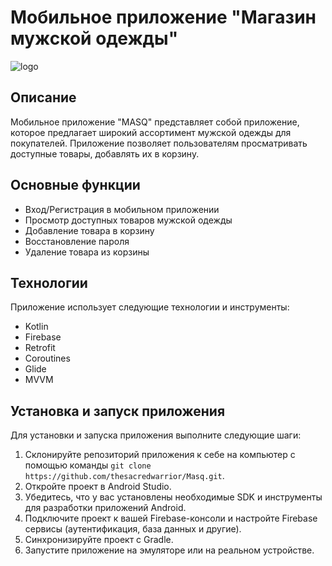 # Мобильное приложение "Магазин мужской одежды"

![logo](https://github.com/thesacredwarrior/Masq/assets/79377228/9d7a2beb-d434-463d-bf22-70234994637a)

## Описание

Мобильное приложение "MASQ" представляет собой приложение, которое предлагает широкий ассортимент мужской одежды для покупателей. Приложение позволяет пользователям просматривать доступные товары, добавлять их в корзину.

## Основные функции

- Вход/Регистрация в мобильном приложении
- Просмотр доступных товаров мужской одежды
- Добавление товара в корзину
- Восстановление пароля
- Удаление товара из корзины

## Технологии

Приложение использует следующие технологии и инструменты:

- Kotlin
- Firebase
- Retrofit
- Coroutines
- Glide
- MVVM

## Установка и запуск приложения

Для установки и запуска приложения выполните следующие шаги:

1. Склонируйте репозиторий приложения к себе на компьютер с помощью команды `git clone https://github.com/thesacredwarrior/Masq.git`.
2. Откройте проект в Android Studio.
3. Убедитесь, что у вас установлены необходимые SDK и инструменты для разработки приложений Android.
4. Подключите проект к вашей Firebase-консоли и настройте Firebase сервисы (аутентификация, база данных и другие).
5. Синхронизируйте проект с Gradle.
6. Запустите приложение на эмуляторе или на реальном устройстве.
